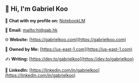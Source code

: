 ## 👋 Hi, I'm Gabriel Koo

🔗 **Chat with my profile on:** [NotebookLM](https://notebooklm.google.com/notebook/e22628a8-36a5-4482-b6ce-a7b720ec35de)

📧 **Email:** [mailto\:hi@gab.hk](mailto:hi@gab.hk)

🌐 **Website:** [https://gabrielkoo.com](https://gabrielkoo.com)

🧪 **Owned by Me:** [https://us-east-1.com](https://us-east-1.com)

✍️ **Writing:** [https://dev.to/gabrielkoo](https://dev.to/gabrielkoo)

💼 **LinkedIn:** [https://linkedin.com/in/gabrielkoo](https://linkedin.com/in/gabrielkoo)
